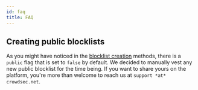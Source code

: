 ```yaml
---
id: faq
title: FAQ
---
```



## Creating public blocklists

As you might have noticed in the [blocklist creation](https://admin.api.crowdsec.net/v1/docs#/Blocklists/createBlocklist) methods, there is a `public` flag that is set to `false` by default. We decided to manually vest any new public blocklist for the time being. If you want to share yours on the platform, you're more than welcome to reach us at `support *at* crowdsec.net`.

